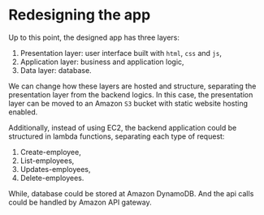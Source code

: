 # Redesigning the app

Up to this point, the designed app has three layers:
1. Presentation layer: user interface built with `html`, `css` and `js`,
2. Application layer: business and application logic,
3. Data layer: database.

We can change how these layers are hosted and structure, separating the presentation layer from the backend logics. In this case, the presentation layer can be moved to an Amazon `S3` bucket with static website hosting enabled.

Additionally, instead of using EC2, the backend application could be structured in lambda functions, separating each type of request:
1. Create-employee,
2. List-employees,
3. Updates-employees,
4. Delete-employees.

While, database could be stored at Amazon DynamoDB. And the api calls could be handled by Amazon API gateway.
